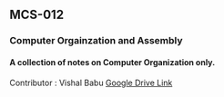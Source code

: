 ## MCS-012 
### Computer Orgainzation and Assembly

#### A collection of notes on Computer Organization only.
Contributor : Vishal Babu [Google Drive Link](https://drive.google.com/drive/folders/1cebBv7qQcsY-vixLO4F83IIxisjiVhv0)
